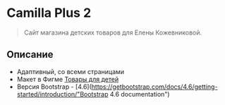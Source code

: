 # Camilla Plus 2

> Сайт магазина детских товаров для Елены Кожевниковой.

## Описание

- Адаптивный, со всеми страницами
- Макет в Фигме [Товары для детей](https://www.figma.com/file/L4R0tB5lcRT0GFNwTLGbLc/%D0%A2%D0%BE%D0%B2%D0%B0%D1%80%D1%8B-%D0%B4%D0%BB%D1%8F-%D0%B4%D0%B5%D1%82%D0%B5%D0%B8%CC%86-(Copy)?type=design&node-id=42-3&mode=design&t=iEqqhMYpXC7YelAg-0 "Товары для детей Figma")
- Версия Bootstrap - [4.6](https://getbootstrap.com/docs/4.6/getting-started/introduction/"Bootstrap 4.6 documentation")
